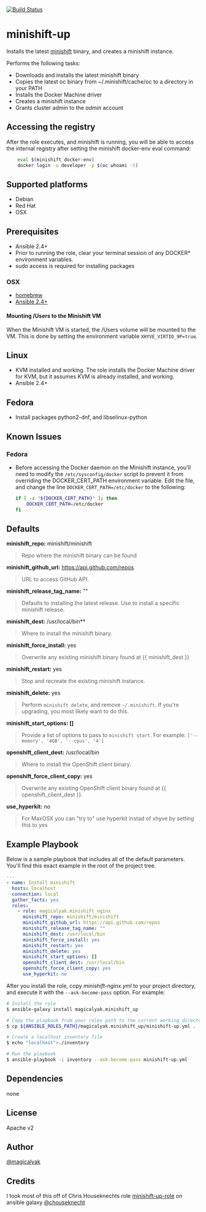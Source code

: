 [![Build Status](https://travis-ci.org/magicalyak/minishift-up.svg?branch=master)](https://travis-ci.org/magicalyak/minishift-up)

# minishift-up

Installs the latest [minishift](https://github.com/minishift/minishift) binary, and creates a minishift instance.

Performs the following tasks:

- Downloads and installs the latest minishift binary
- Copies the latest oc binary from ~/.minishift/cache/oc to a directory in your PATH
- Installs the Docker Machine driver
- Creates a minishift instance
- Grants cluster admin to the *admin* account

## Accessing the registry

After the role executes, and minishift is running, you will be able to access the internal registry after setting the minishift docker-env eval command:

```sh
    eval $(minishift docker-env)
    docker login -u developer -p $(oc whoami -t)
```

## Supported platforms

- Debian
- Red Hat
- OSX

## Prerequisites

- Ansible 2.4+
- Prior to running the role, clear your terminal session of any DOCKER* environment variables.
- sudo access is required for installing packages

### OSX

- [homebrew](https://brew.sh)
- [Ansible 2.4+](https://docs.ansible.com)

#### Mounting /Users to the Minishift VM

When the Minishift VM is started, the /Users volume will be mounted to the VM. This is done by setting the environment variable `XHYVE_VIRTIO_9P=true`.

## Linux

- KVM installed and working. The role installs the Docker Machine driver for KVM, but it assumes KVM is already installed, and working.
- Ansible 2.4+

## Fedora

- Install packages python2-dnf, and libselinux-python

## Known Issues

### Fedora

- Before accessing the Docker daemon on the Minishift instance, you'll need to modify the `/etc/sysconfig/docker` script to prevent it from overriding the DOCKER_CERT_PATH environment variable. Edit the file, and change the line `DOCKER_CERT_PATH=/etc/docker` to the following:

    ```sh
    if [ -z "${DOCKER_CERT_PATH}" ]; then
        DOCKER_CERT_PATH=/etc/docker
    fi
    ```

## Defaults

**minishift_repo:** minishift/minishift

> Repo where the minishift binary can be found

**minishift_github_url:** <https://api.github.com/repos>

> URL to access GitHub API.

**minishift_release_tag_name:** ""

> Defaults to installing the latest release. Use to install a specific minishift release.

**minishift_dest:** /usr/local/bin**

> Where to install the minishift binary.

**minishift_force_install:** yes

> Overwrite any existing minishift binary found at {{ minishift_dest }}

**minishift_restart:** yes

> Stop and recreate the existing minishift instance.

**minishift_delete:** yes

> Perform `minishift delete`, and remove `~/.minishift`. If you're upgrading, you most likely want to do this.

**minishift_start_options: []**

> Provide a list of options to pass to `minishift start`. For example: `['--memory', '4GB', '--cpus', '4']`

**openshift_client_dest:** /usr/local/bin

> Where to install the OpenShift client binary.

**openshift_force_client_copy:** yes

> Overwrite any existing OpenShift client binary found at {{ openshift_client_dest }}.

**use_hyperkit:** no

> For MaxOSX you can "try to" use hyperkit instad of xhyve by setting this to yes

## Example Playbook

Below is a sample playbook that includes all of the default parameters. You'll find this exact example in the root of the project tree.

```yaml
---
- name: Install minishift
  hosts: localhost
  connection: local
  gather_facts: yes
  roles:
    - role: magicalyak.minishift_nginx
      minishift_repo: minishift/minishift
      minishift_github_url: https://api.github.com/repos
      minishift_release_tag_name: ""
      minishift_dest: /usr/local/bin  
      minishift_force_install: yes
      minishift_restart: yes
      minishift_delete: yes
      minishift_start_options: []
      openshift_client_dest: /usr/local/bin
      openshift_force_client_copy: yes
      use_hyperkit: no
```

After you install the role, copy *minishift-nginx.yml* to your project directory, and execute it with the `--ask-become-pass` option. For example:

```sh
# Install the role
$ ansible-galaxy install magicalyak.minishift_up

# Copy the playbook from your roles path to the current working directory
$ cp ${ANSIBLE_ROLES_PATH}/magicalyak.minishift_up/minishift-up.yml .

# Create a localhost inventory file
$ echo "localhost">./inventory

# Run the playbook
$ ansible-playbook -i inventory --ask-become-pass minishift-up.yml
```

## Dependencies

none

## License

Apache v2

## Author

[@magicalyak](https://github.com/magicalyak)

## Credits

I took most of this off of Chris Houseknechts role
[minishift-up-role](https://galaxy.ansible.com/chouseknecht/minishift) on ansible galaxy
[@chouseknecht](https://github.com/chouseknecht)
